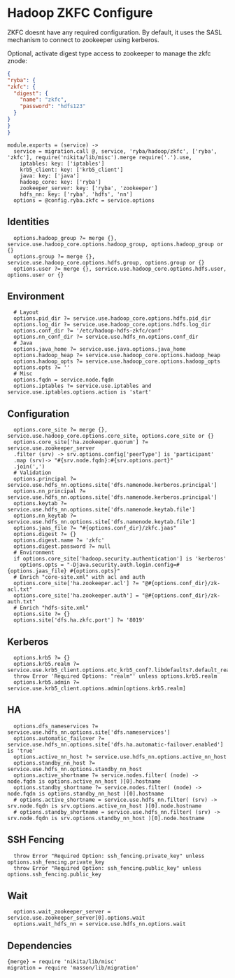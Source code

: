 
# Hadoop ZKFC Configure

ZKFC doesnt have any required configuration. By default, it uses the SASL
mechanism to connect to zookeeper using kerberos.

Optional, activate digest type access to zookeeper to manage the zkfc znode:

```json
{
"ryba": {
"zkfc": {
  "digest": {
    "name": "zkfc",
    "password": "hdfs123"
  }
}
}
}
```

    module.exports = (service) ->
      service = migration.call @, service, 'ryba/hadoop/zkfc', ['ryba', 'zkfc'], require('nikita/lib/misc').merge require('.').use,
        iptables: key: ['iptables']
        krb5_client: key: ['krb5_client']
        java: key: ['java']
        hadoop_core: key: ['ryba']
        zookeeper_server: key: ['ryba', 'zookeeper']
        hdfs_nn: key: ['ryba', 'hdfs', 'nn']
      options = @config.ryba.zkfc = service.options

## Identities

      options.hadoop_group ?= merge {}, service.use.hadoop_core.options.hadoop_group, options.hadoop_group or {}
      options.group ?= merge {}, service.use.hadoop_core.options.hdfs.group, options.group or {}
      options.user ?= merge {}, service.use.hadoop_core.options.hdfs.user, options.user or {}

## Environment

      # Layout
      options.pid_dir ?= service.use.hadoop_core.options.hdfs.pid_dir
      options.log_dir ?= service.use.hadoop_core.options.hdfs.log_dir
      options.conf_dir ?= '/etc/hadoop-hdfs-zkfc/conf'
      options.nn_conf_dir ?= service.use.hdfs_nn.options.conf_dir
      # Java
      options.java_home ?= service.use.java.options.java_home
      options.hadoop_heap ?= service.use.hadoop_core.options.hadoop_heap
      options.hadoop_opts ?= service.use.hadoop_core.options.hadoop_opts
      options.opts ?= ''
      # Misc
      options.fqdn = service.node.fqdn
      options.iptables ?= service.use.iptables and service.use.iptables.options.action is 'start'

## Configuration

      options.core_site ?= merge {}, service.use.hadoop_core.options.core_site, options.core_site or {}
      options.core_site['ha.zookeeper.quorum'] ?= service.use.zookeeper_server
      .filter (srv) -> srv.options.config['peerType'] is 'participant'
      .map (srv)-> "#{srv.node.fqdn}:#{srv.options.port}"
      .join(',')
      # Validation
      options.principal ?= service.use.hdfs_nn.options.site['dfs.namenode.kerberos.principal']
      options.nn_principal ?= service.use.hdfs_nn.options.site['dfs.namenode.kerberos.principal']
      options.keytab ?= service.use.hdfs_nn.options.site['dfs.namenode.keytab.file']
      options.nn_keytab ?= service.use.hdfs_nn.options.site['dfs.namenode.keytab.file']
      options.jaas_file ?= "#{options.conf_dir}/zkfc.jaas"
      options.digest ?= {}
      options.digest.name ?= 'zkfc'
      options.digest.password ?= null
      # Environment
      if options.core_site['hadoop.security.authentication'] is 'kerberos'
        options.opts = "-Djava.security.auth.login.config=#{options.jaas_file} #{options.opts}"
      # Enrich "core-site.xml" with acl and auth
      options.core_site['ha.zookeeper.acl'] ?= "@#{options.conf_dir}/zk-acl.txt"
      options.core_site['ha.zookeeper.auth'] = "@#{options.conf_dir}/zk-auth.txt"
      # Enrich "hdfs-site.xml"
      options.site ?= {}
      options.site['dfs.ha.zkfc.port'] ?= '8019'

## Kerberos

      options.krb5 ?= {}
      options.krb5.realm ?= service.use.krb5_client.options.etc_krb5_conf?.libdefaults?.default_realm
      throw Error 'Required Options: "realm"' unless options.krb5.realm
      options.krb5.admin ?= service.use.krb5_client.options.admin[options.krb5.realm]

## HA

      options.dfs_nameservices ?= service.use.hdfs_nn.options.site['dfs.nameservices']
      options.automatic_failover ?= service.use.hdfs_nn.options.site['dfs.ha.automatic-failover.enabled'] is 'true'
      options.active_nn_host ?= service.use.hdfs_nn.options.active_nn_host
      options.standby_nn_host ?= service.use.hdfs_nn.options.standby_nn_host
      options.active_shortname ?= service.nodes.filter( (node) -> node.fqdn is options.active_nn_host )[0].hostname
      options.standby_shortname ?= service.nodes.filter( (node) -> node.fqdn is options.standby_nn_host )[0].hostname
      # options.active_shortname = service.use.hdfs_nn.filter( (srv) -> srv.node.fqdn is srv.options.active_nn_host )[0].node.hostname
      # options.standby_shortname = service.use.hdfs_nn.filter( (srv) -> srv.node.fqdn is srv.options.standby_nn_host )[0].node.hostname

## SSH Fencing

      throw Error "Required Option: ssh_fencing.private_key" unless options.ssh_fencing.private_key
      throw Error "Required Option: ssh_fencing.public_key" unless options.ssh_fencing.public_key

## Wait

      options.wait_zookeeper_server = service.use.zookeeper_server[0].options.wait
      options.wait_hdfs_nn = service.use.hdfs_nn.options.wait

## Dependencies

    {merge} = require 'nikita/lib/misc'
    migration = require 'masson/lib/migration'
